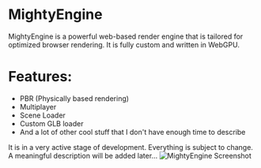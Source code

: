# MightyEngine
MightyEngine is a powerful web-based render engine that is tailored for optimized browser rendering. It is fully custom and written in WebGPU.

# Features:
* PBR (Physically based rendering)
* Multiplayer
* Scene Loader
* Custom GLB loader
* And a lot of other cool stuff that I don't have enough time to describe
  

It is in a very active stage of development. Everything is subject to change. A meaningful description will be added later...
![MightyEngine Screenshot](https://i.ibb.co/jvyD5HG8/Screenshot-2025-03-12-at-9-37-24-PM-min.jpg)

